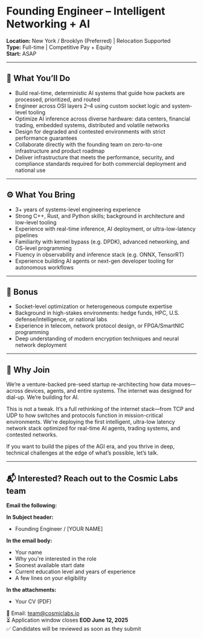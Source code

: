 # Founding Engineer – Intelligent Networking + AI  
**Location:** New York / Brooklyn (Preferred) | Relocation Supported  
**Type:** Full-time | Competitive Pay + Equity  
**Start:** ASAP  

---

## 🧠 What You’ll Do  
- Build real-time, deterministic AI systems that guide how packets are processed, prioritized, and routed  
- Engineer across OSI layers 2–4 using custom socket logic and system-level tooling  
- Optimize AI inference across diverse hardware: data centers, financial trading, embedded systems, distributed and volatile networks  
- Design for degraded and contested environments with strict performance guarantees  
- Collaborate directly with the founding team on zero-to-one infrastructure and product roadmap  
- Deliver infrastructure that meets the performance, security, and compliance standards required for both commercial deployment and national use  

---

## ⚙️ What You Bring  
- 3+ years of systems-level engineering experience  
- Strong C++, Rust, and Python skills; background in architecture and low-level tooling  
- Experience with real-time inference, AI deployment, or ultra-low-latency pipelines  
- Familiarity with kernel bypass (e.g. DPDK), advanced networking, and OS-level programming  
- Fluency in observability and inference stack (e.g. ONNX, TensorRT)  
- Experience building AI agents or next-gen developer tooling for autonomous workflows  

---

## 🧩 Bonus  
- Socket-level optimization or heterogeneous compute expertise  
- Background in high-stakes environments: hedge funds, HPC, U.S. defense/intelligence, or national labs  
- Experience in telecom, network protocol design, or FPGA/SmartNIC programming  
- Deep understanding of modern encryption techniques and neural network deployment  

---

## 🚀 Why Join  
We’re a venture-backed pre-seed startup re-architecting how data moves—across devices, agents, and entire systems. The internet was designed for dial-up. We’re building for AI.

This is not a tweak. It’s a full rethinking of the internet stack—from TCP and UDP to how switches and protocols function in mission-critical environments. We're deploying the first intelligent, ultra-low latency network stack optimized for real-time AI agents, trading systems, and contested networks.  

If you want to build the pipes of the AGI era, and you thrive in deep, technical challenges at the edge of what’s possible, let’s talk.

---
## 📬 Interested? Reach out to the Cosmic Labs team

**Email the following:**

**In Subject header:**
- Founding Engineer / [YOUR NAME]

**In the email body:**
- Your name  
- Why you're interested in the role  
- Soonest available start date  
- Current education level and years of experience
- A few lines on your eligibility  

**In the attachments:**
- Your CV (PDF)  

📩 Email: [team@cosmiclabs.io](mailto:team@cosmiclabs.io)  
⏳ Application window closes **EOD June 12, 2025**  
✅ Candidates will be reviewed as soon as they submit  
